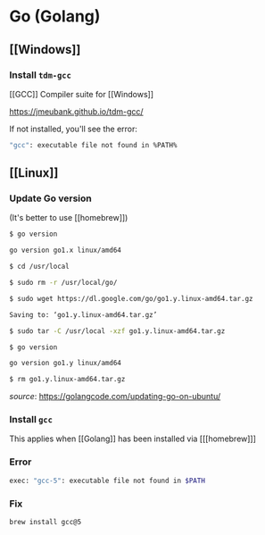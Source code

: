 # Go (Golang)

## [[Windows]]

### Install `tdm-gcc`

[[GCC]] Compiler suite for [[Windows]]

<https://jmeubank.github.io/tdm-gcc/>

If not installed, you'll see the error:

```bash
"gcc": executable file not found in %PATH%
```

## [[Linux]]

### Update Go version

(It's better to use [[homebrew]])

```bash
$ go version

go version go1.x linux/amd64

$ cd /usr/local

$ sudo rm -r /usr/local/go/

$ sudo wget https://dl.google.com/go/go1.y.linux-amd64.tar.gz

Saving to: ‘go1.y.linux-amd64.tar.gz’

$ sudo tar -C /usr/local -xzf go1.y.linux-amd64.tar.gz

$ go version

go version go1.y linux/amd64

$ rm go1.y.linux-amd64.tar.gz
```

_source_: <https://golangcode.com/updating-go-on-ubuntu/>

### Install `gcc`

This applies when [[Golang]] has been installed via [[[homebrew]]]

### Error

```bash
exec: "gcc-5": executable file not found in $PATH
```

### Fix

```bash
brew install gcc@5
```
